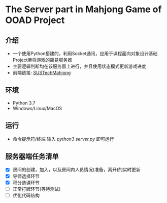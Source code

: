 # The Server part in Mahjong Game of OOAD Project

## 介绍
- 一个使用Python搭建的，利用Socket通讯，应用于课程面向对象设计基础Project麻将游戏的简易服务器
- 主要逻辑判断均在该服务器上进行，并且使用状态模式更新游戏进度
- 前端链接: [SUSTechMahjong](https://github.com/Pino444/SUSTechMahjong)

## 环境
- Python 3.7
- Windows/Linux/MacOS

## 运行
- 命令提示符/终端 输入 *python3 server.py* 即可运行

## 服务器端任务清单
 - [x] 房间的创建，加入，以及房间内人员情况(准备，离开)的实时更新
 - [x] 导师选择环节
 - [x] 积分选课环节
 - [ ] 正常打牌环节(等待测试)
 - [ ] 优化代码结构
